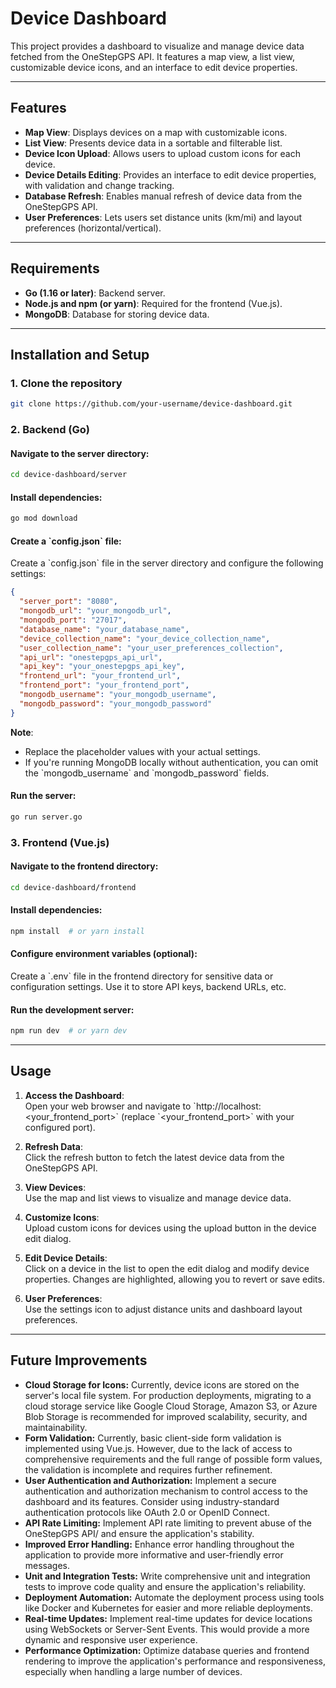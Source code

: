 # Device Dashboard

This project provides a dashboard to visualize and manage device data fetched from the OneStepGPS API. It features a map view, a list view, customizable device icons, and an interface to edit device properties.

---

## Features

- **Map View**: Displays devices on a map with customizable icons.  
- **List View**: Presents device data in a sortable and filterable list.  
- **Device Icon Upload**: Allows users to upload custom icons for each device.  
- **Device Details Editing**: Provides an interface to edit device properties, with validation and change tracking.  
- **Database Refresh**: Enables manual refresh of device data from the OneStepGPS API.  
- **User Preferences**: Lets users set distance units \(km/mi\) and layout preferences \(horizontal/vertical\).

---

## Requirements

- **Go \(1.16 or later\)**: Backend server.  
- **Node.js and npm \(or yarn\)**: Required for the frontend \(Vue.js\).  
- **MongoDB**: Database for storing device data.

---

## Installation and Setup

### 1. Clone the repository
```bash
git clone https://github.com/your-username/device-dashboard.git
```

### 2. Backend \(Go\)

#### Navigate to the server directory:
```bash
cd device-dashboard/server
```

#### Install dependencies:
```bash
go mod download
```

#### Create a \`config.json\` file:  
Create a \`config.json\` file in the server directory and configure the following settings:
```json
{
  "server_port": "8080",
  "mongodb_url": "your_mongodb_url",
  "mongodb_port": "27017",
  "database_name": "your_database_name",
  "device_collection_name": "your_device_collection_name",
  "user_collection_name": "your_user_preferences_collection",
  "api_url": "onestepgps_api_url",
  "api_key": "your_onestepgps_api_key",
  "frontend_url": "your_frontend_url",
  "frontend_port": "your_frontend_port",
  "mongodb_username": "your_mongodb_username",
  "mongodb_password": "your_mongodb_password"
}
```

**Note**:  
- Replace the placeholder values with your actual settings.  
- If you're running MongoDB locally without authentication, you can omit the \`mongodb_username\` and \`mongodb_password\` fields.

#### Run the server:
```bash
go run server.go
```

### 3. Frontend \(Vue.js\)

#### Navigate to the frontend directory:
```bash
cd device-dashboard/frontend
```

#### Install dependencies:
```bash
npm install  # or yarn install
```

#### Configure environment variables \(optional\):  
Create a \`.env\` file in the frontend directory for sensitive data or configuration settings. Use it to store API keys, backend URLs, etc.

#### Run the development server:
```bash
npm run dev  # or yarn dev
```

---

## Usage

1. **Access the Dashboard**:  
   Open your web browser and navigate to \`http://localhost:<your_frontend_port>\` \(replace \`<your_frontend_port>\` with your configured port\).

2. **Refresh Data**:  
   Click the refresh button to fetch the latest device data from the OneStepGPS API.

3. **View Devices**:  
   Use the map and list views to visualize and manage device data.

4. **Customize Icons**:  
   Upload custom icons for devices using the upload button in the device edit dialog.

5. **Edit Device Details**:  
   Click on a device in the list to open the edit dialog and modify device properties. Changes are highlighted, allowing you to revert or save edits.

6. **User Preferences**:  
   Use the settings icon to adjust distance units and dashboard layout preferences.

---
## Future Improvements

* **Cloud Storage for Icons:** Currently, device icons are stored on the server's local file system. For production deployments, migrating to a cloud storage service like Google Cloud Storage, Amazon S3, or Azure Blob Storage is recommended for improved scalability, security, and maintainability.
* **Form Validation:** Currently, basic client-side form validation is implemented using Vue.js. However, due to the lack of access to comprehensive requirements and the full range of possible form values, the validation is incomplete and requires further refinement.
* **User Authentication and Authorization:** Implement a secure authentication and authorization mechanism to control access to the dashboard and its features.  Consider using industry-standard authentication protocols like OAuth 2.0 or OpenID Connect.
* **API Rate Limiting:** Implement API rate limiting to prevent abuse of the OneStepGPS API/ and ensure the application's stability.
* **Improved Error Handling:** Enhance error handling throughout the application to provide more informative and user-friendly error messages.
* **Unit and Integration Tests:** Write comprehensive unit and integration tests to improve code quality and ensure the application's reliability.
* **Deployment Automation:** Automate the deployment process using tools like Docker and Kubernetes for easier and more reliable deployments.
* **Real-time Updates:** Implement real-time updates for device locations using WebSockets or Server-Sent Events.  This would provide a more dynamic and responsive user experience.
* **Performance Optimization:** Optimize database queries and frontend rendering to improve the application's performance and responsiveness, especially when handling a large number of devices.
